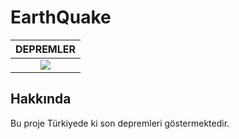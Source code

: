# EarthQuake

| DEPREMLER  |
| :------------: |
|![](https://user-images.githubusercontent.com/67416483/109527762-11295700-7ac5-11eb-902f-5c50cdc08097.png)   |

## Hakkında
Bu proje Türkiyede ki son depremleri göstermektedir.
